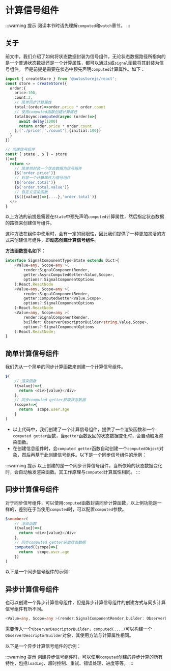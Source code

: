 # 计算信号组件
 
:::warning 提示
阅读本节时请先理解`computed`和`watch`章节。
:::

## 关于

前文中，我们介绍了如何将状态数据封装为信号组件，无论状态数据路径所指向的是一个普通状态数据还是一个计算属性，都可以通过`$`或`signal`函数将其封装为信号组件。
但是前提是需要在状态中预先声明`computed`计算属性。如下：

```ts {20-26}
import { createStore } from '@autostorejs/react';
const store = createStore({
  order:{
    price:100,
    count:3,
    // 简单同步计算属性
    total:(order)=>order.price * order.count
    // 使用computed函数创建计算属性
    totalAsync:computed(async (order)=>{
      await delay(1000)
      return order.price * order.count
    },['./price','./count'],{initial:100})
  }
})

// 创建信号组件
const { state , $ } = store
()=>{
  return <>
    // 简单地封装一个状态数据为信号组件
    {$('order.price')}
    // 封装一个计算属性为信号组件
    {$('order.total')}
    {$('order.total.value')}
    // 自定义渲染函数
    {$(({value})=>{....},'order.total')}
  </>
}
```

以上方法的前提是需要在`State`中预先声明`computed`计算属性，然后指定状态数据的路径来创建信号组件。

这种方法在组件中使用时，会有一定的局限性，因此我们提供了一种更加灵活的方式来创建信号组件，即**动态创建计算信号组件**。
 

**方法函数签名如下：**

```ts 
interface SignalComponentType<State extends Dict>{
    <Value=any, Scope=any >(
        render:SignalComponentRender,
        getter:AsyncComputedGetter<Value,Scope>,
        options?:SignalComponentOptions
    ):React.ReactNode
    <Value=any, Scope=any >(
        render:SignalComponentRender,
        getter:ComputedGetter<Value,Scope>,
        options?:SignalComponentOptions
    ):React.ReactNode
    <Value=any, Scope=any >(
        render:SignalComponentRender,
        builder: ObserverDescriptorBuilder<string,Value,Scope>,
        options?:SignalComponentOptions
    ):React.ReactNode;
}
```

## 简单计算信号组件

我们先从一个简单的同步计算函数来创建一个计算信号组件。


```ts   {3-5,7-9}
$(
    // 渲染函数
    ({value})=>{
      return <div>{value}</div>
    },
    // 同步computed getter获取状态数据
    (scope)=>{
      return  scope.user.age
    }
) 
```

-  以上代码中，我们创建了一个计算信号组件，提供了一个渲染函数和一个`computed getter`函数，当`getter`函数返回的状态数据变化时，会自动触发渲染函数。
-  在创建信息组件时，会`computed getter`函数自动创建一个`computedObject`对象，然后再基于此创建信号组件。以下是一个同步信号组件的示例：

<demo react="signals/signalDynamicBase.tsx"/>

:::warning 提示
以上创建的是一个同步计算信号组件，当所依赖的状态数据变化时，会自动触发渲染函数。其工作原理与`computed`计算属性相同。
:::


## 同步计算信号组件

对于同步信号组件，可以使用`computed`函数封装同步计算函数，以上例功能是一样的，差别在于当使用`computed`时，可以配置`computed`参数。

```ts   {3-5,7-9}
$<number>(
    // 渲染函数
    ({value})=>{
      return <div>{value}</div>
    },
    // 同步computed getter获取状态数据
    computed((scope)=>{
      return  scope.user.age
    })
) 
```
 

以下是一个同步信号组件的示例：

<demo react="signals/signalDynamicComputed.tsx"/>

## 异步计算信号组件

也可以创建一个异步计算信号组件，但是异步计算信号组件的创建方式与同步计算信号组件有所不同。

```ts 
<Value=any, Scope=any >(render:SignalComponentRender,builder: ObserverDescriptorBuilder<string,Value,Scope>):React.ReactNode;
```

需要传入一个`ObserverDescriptorBuilder`，`computed(....)`可以构建一个`ObserverDescriptorBuilder`对象，其使用方法与计算属性相同。 

以下是一个异步计算信号组件的示例：

<demo react="signals/signalDynamicAsync.tsx"/>
 

:::warning 提示
创建异步信号组件时，可以使用`computed`创建的异步计算的所有特性，包括`loading`、超时控制、重试、错误处理、进度等等。
:::
 
